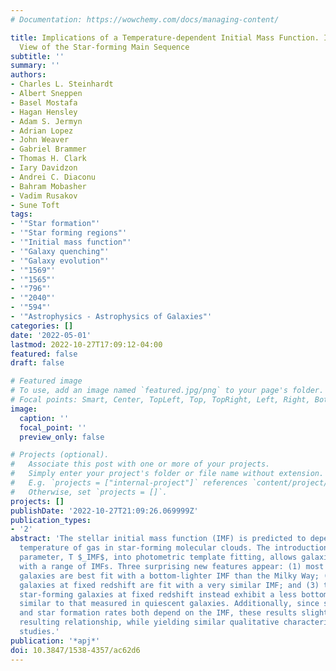 ```yaml
---
# Documentation: https://wowchemy.com/docs/managing-content/

title: Implications of a Temperature-dependent Initial Mass Function. II. An Updated
  View of the Star-forming Main Sequence
subtitle: ''
summary: ''
authors:
- Charles L. Steinhardt
- Albert Sneppen
- Basel Mostafa
- Hagan Hensley
- Adam S. Jermyn
- Adrian Lopez
- John Weaver
- Gabriel Brammer
- Thomas H. Clark
- Iary Davidzon
- Andrei C. Diaconu
- Bahram Mobasher
- Vadim Rusakov
- Sune Toft
tags:
- '"Star formation"'
- '"Star forming regions"'
- '"Initial mass function"'
- '"Galaxy quenching"'
- '"Galaxy evolution"'
- '"1569"'
- '"1565"'
- '"796"'
- '"2040"'
- '"594"'
- '"Astrophysics - Astrophysics of Galaxies"'
categories: []
date: '2022-05-01'
lastmod: 2022-10-27T17:09:12-04:00
featured: false
draft: false

# Featured image
# To use, add an image named `featured.jpg/png` to your page's folder.
# Focal points: Smart, Center, TopLeft, Top, TopRight, Left, Right, BottomLeft, Bottom, BottomRight.
image:
  caption: ''
  focal_point: ''
  preview_only: false

# Projects (optional).
#   Associate this post with one or more of your projects.
#   Simply enter your project's folder or file name without extension.
#   E.g. `projects = ["internal-project"]` references `content/project/deep-learning/index.md`.
#   Otherwise, set `projects = []`.
projects: []
publishDate: '2022-10-27T21:09:26.069999Z'
publication_types:
- '2'
abstract: 'The stellar initial mass function (IMF) is predicted to depend upon the
  temperature of gas in star-forming molecular clouds. The introduction of an additional
  parameter, T $_IMF$, into photometric template fitting, allows galaxies to be fit
  with a range of IMFs. Three surprising new features appear: (1) most star-forming
  galaxies are best fit with a bottom-lighter IMF than the Milky Way; (2) most star-forming
  galaxies at fixed redshift are fit with a very similar IMF; and (3) the most- massive
  star-forming galaxies at fixed redshift instead exhibit a less bottom-light IMF,
  similar to that measured in quiescent galaxies. Additionally, since stellar masses
  and star formation rates both depend on the IMF, these results slightly modify the
  resulting relationship, while yielding similar qualitative characteristics to previous
  studies.'
publication: '*apj*'
doi: 10.3847/1538-4357/ac62d6
---
```


